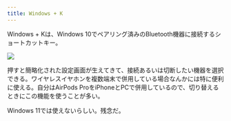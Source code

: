 ```yaml
---
title: Windows + K
---
```

Windows + Kは、Windows 10でペアリング済みのBluetooth機器に接続するショートカットキー。

![](https://lh6.googleusercontent.com/DkOc0UUivqwwzZEJAwt0f0bcoUBPmTEdfCEZVH2eVG9Fh58ebI5O6WdXo-tEEwSlKemTxpttJ7VUTAS5TK5litSG5nXXXbMrrI_AWg-Xo9pmnuw03ayJVm_f4NXSwlAiPjsCx-rhXtbnAFMgA7IhMA)

押すと簡略化された設定画面が生えてきて、接続あるいは切断したい機器を選択できる。ワイヤレスイヤホンを複数端末で併用している場合なんかには特に便利に使える。自分はAirPods ProをiPhoneとPCで併用しているので、切り替えるときにこの機能を使うことが多い。

Windows 11では使えないらしい。残念だ。
